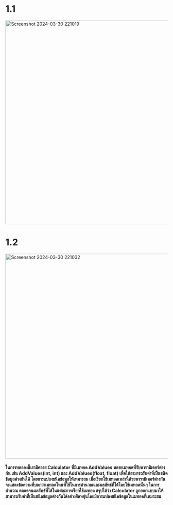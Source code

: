 # 1.1
<img width="634" alt="Screenshot 2024-03-30 221019" src="https://github.com/anndyyzzz/03376836-OOP-2566-Lab-11/assets/144866059/21a5bd0d-61c8-4990-8959-912bf12425e5">

# 1.2
<img width="637" alt="Screenshot 2024-03-30 221032" src="https://github.com/anndyyzzz/03376836-OOP-2566-Lab-11/assets/144866059/01ed64bb-cf70-44da-9e99-e6f1628b42ae">

#### ในการทดลองนี้เรามีคลาส Calculator ที่มีเมทอด AddValues หลายเมทอดที่รับพารามิเตอร์ต่างกัน เช่น AddValues(int, int) และ AddValues(float, float) เพื่อให้สามารถรับค่าที่เป็นชนิดข้อมูลต่างกันได้ โดยการแปลงชนิดข้อมูลให้เหมาะสม เมื่อเรียกใช้เมทอดเหล่านี้ด้วยพารามิเตอร์ต่างกัน จะแสดงข้อความที่บอกว่าเมทอดไหนที่ใช้ในการคำนวณและผลลัพธ์ที่ได้โดยใช้เมทอดนั้นๆ ในการคำนวณ ตลอดจนผลลัพธ์ที่ได้ในแต่ละการเรียกใช้เมทอด สรุปได้ว่า Calculator ถูกออกแบบมาให้สามารถรับค่าที่เป็นชนิดข้อมูลต่างกันได้อย่างยืดหยุ่นโดยมีการแปลงชนิดข้อมูลในเมทอดที่เหมาะสม
